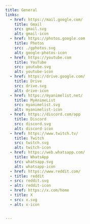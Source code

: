 ```yaml
---
title: General
links:
  - href: https://mail.google.com/
    title: Gmail
    src: gmail.svg
    alt: gmail-icon
  - href: https://photos.google.com
    title: Photos
    src: ./gphotos.svg
    alt: google-photos-icon
  - href: https://youtube.com
    title: YouTube
    src: youtube.svg
    alt: youtube-icon
  - href: https://drive.google.com/
    title: Drive
	src: drive.svg
	alt: drive-icon
  - href: https://myanimelist.net/
	title: MyAnimeList
	src: myanimelist.svg
	alt: myanimelist-icon
  - href: https://discord.com/app
	title: Discord
	src: discord.svg
	alt: discord-icon
  - href: https://www.twitch.tv/
    title: Twitch
	src: twitch.svg
	alt: twitch-icon
  - href: https://web.whatsapp.com/
	title: WhatsApp
	src: whatsapp.svg
	alt: whatsapp-icon
  - href: https://www.reddit.com/
  - title: reddit
  - src: reddit.svg
  - alt: reddit-icon
  - href: https://x.com/home
  - title: X
  - src: x.svg
  - alt: x-icon


---
```

